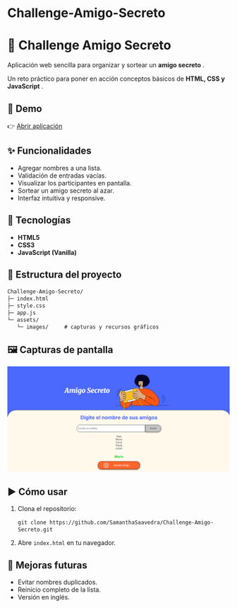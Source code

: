 # Challenge-Amigo-Secreto


# 🎁 Challenge Amigo Secreto

Aplicación web sencilla para organizar y sortear un  **amigo secreto** .

Un reto práctico para poner en acción conceptos básicos de  **HTML, CSS y JavaScript** .

## 🚀 Demo

👉 [Abrir aplicación](https://samanthasaavedra.github.io/Challenge-Amigo-Secreto/)

## ✨ Funcionalidades

* Agregar nombres a una lista.
* Validación de entradas vacías.
* Visualizar los participantes en pantalla.
* Sortear un amigo secreto al azar.
* Interfaz intuitiva y responsive.

## 🧩 Tecnologías

* **HTML5**
* **CSS3**
* **JavaScript (Vanilla)**

## 📁 Estructura del proyecto

<pre class="overflow-visible!" data-start="849" data-end="978"><div class="contain-inline-size rounded-2xl relative bg-token-sidebar-surface-primary"><div class="sticky top-9"><div class="absolute end-0 bottom-0 flex h-9 items-center pe-2"><div class="bg-token-bg-elevated-secondary text-token-text-secondary flex items-center gap-4 rounded-sm px-2 font-sans text-xs"></div></div></div><div class="overflow-y-auto p-4" dir="ltr"><code class="whitespace-pre!"><span><span>Challenge-Amigo-Secreto/
├─ index.html
├─ style.css
├─ app.js
└─ assets/
   └─ images/     </span><span># capturas y recursos gráficos</span><span>
</span></span></code></div></div></pre>

## 🖼️ Capturas de pantalla

![Screenshot](assets/screenshot.png)

## ▶️ Cómo usar

1. Clona el repositorio:
   <pre class="overflow-visible!" data-start="1176" data-end="1267"><div class="contain-inline-size rounded-2xl relative bg-token-sidebar-surface-primary"><div class="sticky top-9"><div class="absolute end-0 bottom-0 flex h-9 items-center pe-2"><div class="bg-token-bg-elevated-secondary text-token-text-secondary flex items-center gap-4 rounded-sm px-2 font-sans text-xs"></div></div></div><div class="overflow-y-auto p-4" dir="ltr"><code class="whitespace-pre! language-bash"><span><span>git </span><span>clone</span><span> https://github.com/SamanthaSaavedra/Challenge-Amigo-Secreto.git
   </span></span></code></div></div></pre>
2. Abre `index.html` en tu navegador.

## 📝 Mejoras futuras

* Evitar nombres duplicados.
* Reinicio completo de la lista.
* Versión en inglés.
